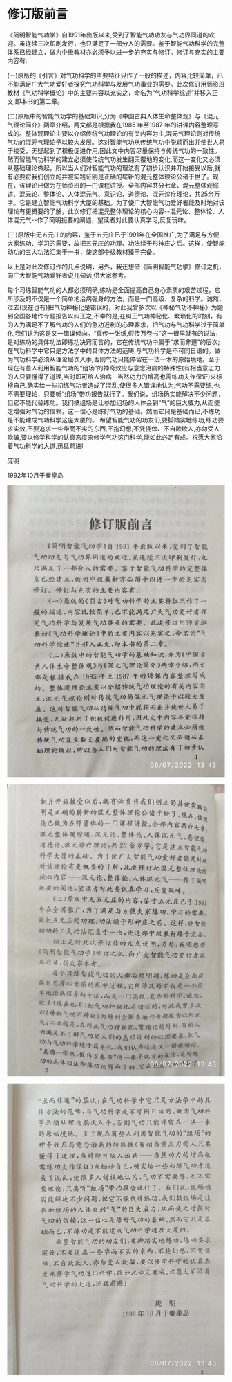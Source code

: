 # 修订版前言

《简明智能气功学》自1991年出版以来,受到了智能气功功友与气功界同道的欢迎。虽连续三次印刷发行，也只满足了一部分人的需要。鉴于智能气功科学的完整体系已经建立，做为中级教材亦必须予以进一步的充实与修订。修订与充实的主要内容有:

(一)原版的《引言》对气功科学的主要特征只作了一般的描述，内容比较简单，已不能满足广大气功爱好者探究气功科学与发展气功事业的需要。此次修订用师资班教材《气功科学概论》中的主要内容以充实之，命名为“气功科学综述”并移入正文,即本书的第二章。

(二)原版中的智能气功学的基础知识,分为《中国古典人体生命整体观》与《混元气理论简介》两章介绍，两文都是根据我在1985 年至1987 年的讲课内容整理写成的。整体观理论主要以介绍传统气功理论的有关内容为主,混元气理论则对传统气功的混元气理论予以较大发展。这对智能气功从传统气功中脱颖而出并使世人易于接受，无疑起到了积极促进作用,因此文中内容尽量保持与传统气功的一致性。然而智能气功科学的建立必须使传统气功发生翻天覆地的变化,而这一变化又必须从基础理论做起，所以当人们对智能气功的理法有了初步认识并开始接受以后,就有必要将我们创立的并被实践证明是正确的崭新的混元整体理论公诸于世了。现在，该理论已做为在师资班的一门课程讲授。全部内容共分七章，混元整体观综述、混元论、整体论、人体混元气、意识论、道德论、混元诊疗理论，共25余万字。它是建立智能气功科学大厦的基础。为了使广大智能气功爱好者能及时地对该理论有更概要的了解，此次修订把混元整体理论的核心内容--混元论、整体论、人体混元气--作了简明扼要的阐述，望读者对此要认真学习,反复玩味。

(三)原版中无五元庄的内容，鉴于五元庄已于1991年在全国推广,为了满足与方便大家练功、学习的需要，故把五元庄的功理、功法续于形神庄之后。这样，使智能动功的三大功法汇集于一书，使这部中级教材臻于完备。

以上是对此次修订作的几点说明，另外，我还想借《简明智能气功学》修订之机，向广大智能气功爱好者说几句话,供大家参考。

每个习练智能气功的人都必须明确,练功是全面提高自己身心素质的艰苦过程，它所涉及的不仅是一个简单地治病强身的方法，而是一门高级、复杂的科学。诚然，过去(现在也有)把气功神秘化是错误的，对此我曾多次以《神秘气功不神秘》为题到全国各地作专题报告以纠正之;不幸的是,在纠正气功神秘化、繁琐化的时刻，有的人为满足不了解气功的人们的急功近利的心理要求，把气功与气功科学过于简单化,我们认为这是又一错误倾向。“真传一张纸,假传万卷书”这一很早就有的说法，是对练功的具体功法即练功决窍而言的，它在传统气功中属于“求而非道”的层次;在气功科学中它只是方法学中的具体方法的范畴,与气功科学是不可同日语的。做为气功科学必须从理论层次入手,否则气功只能停留在一法一术的原始境地。至于现在有些人利用智能气功的“组场”的神奇效应与意念治病的特殊性(有相当意志力的人只要懂得了道理,当时即可给人治病--当然功力的增高也需练功夫作保证)来标榜自己,确实给一些初练气功者造成了混乱,使很多人错误地认为,气功不需要练,也不需要理论，只要听“组场”带功报告就行了。我们说，组场确实能解决不少问题，但它不能代替练功。我们搞组场是让参加组场的人体会到“气”的巨大威力,从而使之增强对气功的信赖，这一信心是练好气功的基础。然而它只是基础而已,不练功是不能建成气功科学这座大厦的。
希望智能气功的功友们,要脚踏实地练功,练功要求实效,不要追求一些华而不实的东西,不抱幻想,不凭侥倖、不自欺欺人,亦勿受人欺骗,要以修学科学的认真态度来修学气功这门科学,能如此必定有成。祝愿大家沿着气功科学的大道,迅猛前进!

庞明

1992年10月于秦皇岛


![](images/photo_2022-08-07_13-47-30.jpg)

![](images/photo_2022-08-07_13-48-44.jpg)

![](images/photo_2022-08-07_13-50-14.jpg)
